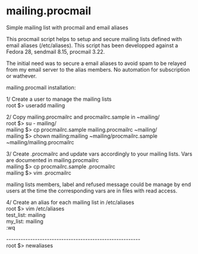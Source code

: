 # mailing.procmail
Simple mailing list with procmail and email aliases

This procmail script helps to setup and secure mailing lists defined with email aliases (/etc/aliases). This script has been developped against a Fedora 28, sendmail 8.15, procmail 3.22.

The initial need was to secure a email aliases to avoid spam to be relayed from my email server to the alias members. No automation for subscription or wathever.

mailing.procmail installation:

1/ Create a user to manage the mailing lists<br>
root $> useradd mailing

2/ Copy mailing.procmailrc and procmailrc.sample in ~mailing/<br>
root $> su - mailing/<br>
mailing $> cp procmailrc.sample mailing.procmailrc ~mailing/<br>
mailing $> chown mailing:mailing ~mailing/procmailrc.sample ~mailing/mailing.procmailrc<br>

3/ Create .procmailrc and update vars accordingly to your mailing lists. Vars are documented in mailing.procmailrc<br>
mailing $> cp procmailrc.sample .procmailrc<br>
mailing $> vim .procmailrc

mailing lists members, label and refused message could be manage by end users at the time the corresponding vars are in files with read access.

4/ Create an alias for each mailing list in /etc/aliases<br>
root $> vim /etc/aliases<br>
test_list:      mailing<br>
my_list:        mailing<br>
:wq<br>

--------------------------------------------------------<br>
root $> newaliases
